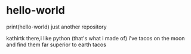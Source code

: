 # hello-world
print(hello-world)
just another repository

kathirtk there,i like python (that's what i made of)
i've tacos  on the moon and find them far superior to earth tacos
